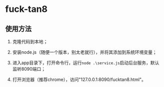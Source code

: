 # fuck-tan8

##  使用方法

1. 克隆代码到本地；
2. 安装node.js（随便一个版本，别太老就行），并将其添加到系统环境变量；

2. 进入app目录下，打开命令行，运行`node .\service.js`启动后台服务，默认监听8090端口；
3. 打开浏览器（推荐chrome），访问"127.0.0.1:8090/fucktan8.html"。



